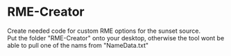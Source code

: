 # RME-Creator
Create needed code for custom RME options for the sunset source.
<br>
Put the folder "RME-Creator" onto your desktop, otherwise the tool wont be able to pull one of the nams from "NameData.txt"
</br>
